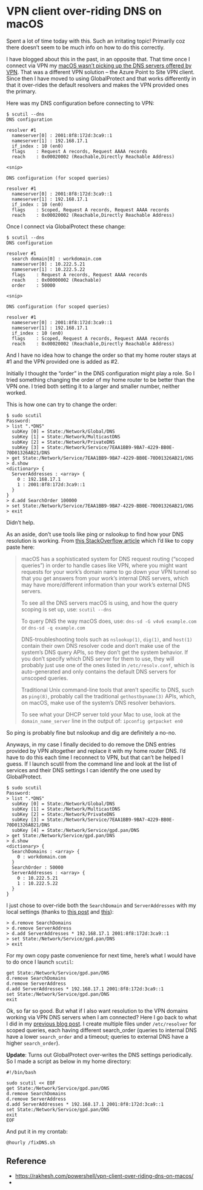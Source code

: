 
# VPN client over-riding DNS on macOS

Spent a lot of time today with this. Such an irritating topic! Primarily coz there doesn’t seem to be much info on how to do this correctly.

I have blogged about this in the past, in an opposite that. That time once I connect via VPN my [macOS wasn’t picking up the DNS servers offered by VPN](https://rakhesh.com/infrastructure/macos-vpn-doesnt-use-the-vpn-dns/). That was a different VPN solution – the Azure Point to Site VPN client. Since then I have moved to using GlobalProtect and that works differently in that it over-rides the default resolvers and makes the VPN provided ones the primary.

Here was my DNS configuration before connecting to VPN:

```shell
$ scutil --dns
DNS configuration

resolver #1
  nameserver[0] : 2001:8f8:172d:3ca9::1
  nameserver[1] : 192.168.17.1
  if_index : 10 (en0)
  flags    : Request A records, Request AAAA records
  reach    : 0x00020002 (Reachable,Directly Reachable Address)

<snip>

DNS configuration (for scoped queries)

resolver #1
  nameserver[0] : 2001:8f8:172d:3ca9::1
  nameserver[1] : 192.168.17.1
  if_index : 10 (en0)
  flags    : Scoped, Request A records, Request AAAA records
  reach    : 0x00020002 (Reachable,Directly Reachable Address)
```
Once I connect via GlobalProtect these change:

```shell
$ scutil --dns
DNS configuration

resolver #1
  search domain[0] : workdomain.com
  nameserver[0] : 10.222.5.21
  nameserver[1] : 10.222.5.22
  flags    : Request A records, Request AAAA records
  reach    : 0x00000002 (Reachable)
  order    : 50000

<snip>

DNS configuration (for scoped queries)

resolver #1
  nameserver[0] : 2001:8f8:172d:3ca9::1
  nameserver[1] : 192.168.17.1
  if_index : 10 (en0)
  flags    : Scoped, Request A records, Request AAAA records
  reach    : 0x00020002 (Reachable,Directly Reachable Address)
```

And I have no idea how to change the order so that my home router stays at #1 and the VPN provided one is added as #2.

Initially I thought the “order” in the DNS configuration might play a role. So I tried something changing the order of my home router to be better than the VPN one. I tried both setting it to a larger and smaller number, neither worked.

This is how one can try to change the order:

```shell
$ sudo scutil
Password:
> list ".*DNS"
  subKey [0] = State:/Network/Global/DNS
  subKey [1] = State:/Network/MulticastDNS
  subKey [2] = State:/Network/PrivateDNS
  subKey [3] = State:/Network/Service/7EAA1BB9-9BA7-4229-BB0E-70D01326AB21/DNS
> get State:/Network/Service/7EAA1BB9-9BA7-4229-BB0E-70D01326AB21/DNS
> d.show
<dictionary> {
  ServerAddresses : <array> {
    0 : 192.168.17.1
    1 : 2001:8f8:172d:3ca9::1
  }
}
> d.add SearchOrder 100000
> set State:/Network/Service/7EAA1BB9-9BA7-4229-BB0E-70D01326AB21/DNS
> exit
```

Didn’t help.

As an aside, don’t use tools like ping or nslookup to find how your DNS resolution is working. From [this StackOverflow article](https://superuser.com/a/1177211) which I’d like to copy paste here:

> macOS has a sophisticated system for DNS request routing (“scoped queries”) in order to handle cases like VPN, where you might want requests for your work’s domain name to go down your VPN tunnel so that you get answers from your work’s internal DNS servers, which may have more/different information than your work’s external DNS servers.
> 
> To see all the DNS servers macOS is using, and how the query scoping is set up, use: `scutil --dns`
> 
> To query DNS the way macOS does, use: `dns-sd -G v4v6 example.com` or `dns-sd -q example.com`
> 
> DNS-troubleshooting tools such as `nslookup(1)`, `dig(1)`, and `host(1)` contain their own DNS resolver code and don’t make use of the system’s DNS query APIs, so they don’t get the system behavior. If you don’t specify which DNS server for them to use, they will probably just use one of the ones listed in `/etc/resolv.conf`, which is auto-generated and only contains the default DNS servers for unscoped queries.
> 
> Traditional Unix command-line tools that aren’t specific to DNS, such as `ping(8)`, probably call the traditional `gethostbyname(3)` APIs, which, on macOS, make use of the system’s DNS resolver behaviors.
> 
> To see what your DHCP server told your Mac to use, look at the `domain_name_server` line in the output of: `ipconfig getpacket en0`

So ping is probably fine but nslookup and dig are definitely a no-no.

Anyways, in my case I finally decided to do remove the DNS entries provided by VPN altogether and replace it with my home router DNS. I’d have to do this each time I reconnect to VPN, but that can’t be helped I guess. If I launch scutil from the command line and look at the list of services and their DNS settings I can identify the one used by GlobalProtect.

```shell
$ sudo scutil
Password:
> list ".*DNS"
  subKey [0] = State:/Network/Global/DNS
  subKey [1] = State:/Network/MulticastDNS
  subKey [2] = State:/Network/PrivateDNS
  subKey [3] = State:/Network/Service/7EAA1BB9-9BA7-4229-BB0E-70D01326AB21/DNS
  subKey [4] = State:/Network/Service/gpd.pan/DNS
> get State:/Network/Service/gpd.pan/DNS
> d.show
<dictionary> {
  SearchDomains : <array> {
    0 : workdomain.com
  }
  SearchOrder : 50000
  ServerAddresses : <array> {
    0 : 10.222.5.21
    1 : 10.222.5.22
  }
}
```

I just chose to over-ride both the `SearchDomain` and `ServerAddresses` with my local settings (thanks to [this post](https://apple.stackexchange.com/a/101827) and [this](http://hints.macworld.com/article.php?story=20050621051643993)):

```shell
> d.remove SearchDomains
> d.remove ServerAddress
> d.add ServerAddresses * 192.168.17.1 2001:8f8:172d:3ca9::1
> set State:/Network/Service/gpd.pan/DNS
> exit
```

For my own copy paste convenience for next time, here’s what I would have to do once I launch `scutil`:

```shell
get State:/Network/Service/gpd.pan/DNS
d.remove SearchDomains
d.remove ServerAddress
d.add ServerAddresses * 192.168.17.1 2001:8f8:172d:3ca9::1
set State:/Network/Service/gpd.pan/DNS
exit
```

Ok, so far so good. But what if I also want resolution to the VPN domains working via VPN DNS servers when I am connected? Here I go back to what I did in my [previous blog post](https://rakhesh.com/infrastructure/macos-vpn-doesnt-use-the-vpn-dns/). I create multiple files under `/etc/resolver` for scoped queries, each having different search\_order (queries to internal DNS have a lower `search_order` and a timeout; queries to external DNS have a higher `search_order`).

**Update**: Turns out GlobalProtect over-writes the DNS settings periodically. So I made a script as below in my home directory:

```shell
#!/bin/bash

sudo scutil << EOF
get State:/Network/Service/gpd.pan/DNS
d.remove SearchDomains
d.remove ServerAddress
d.add ServerAddresses * 192.168.17.1 2001:8f8:172d:3ca9::1
set State:/Network/Service/gpd.pan/DNS
exit
EOF
```

And put it in my crontab:

```shell
@hourly /fixDNS.sh
```


## Reference

* https://rakhesh.com/powershell/vpn-client-over-riding-dns-on-macos/
* 
